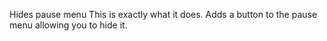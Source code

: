 Hides pause menu
This is exactly what it does.
Adds a button to the pause menu allowing you to hide it.